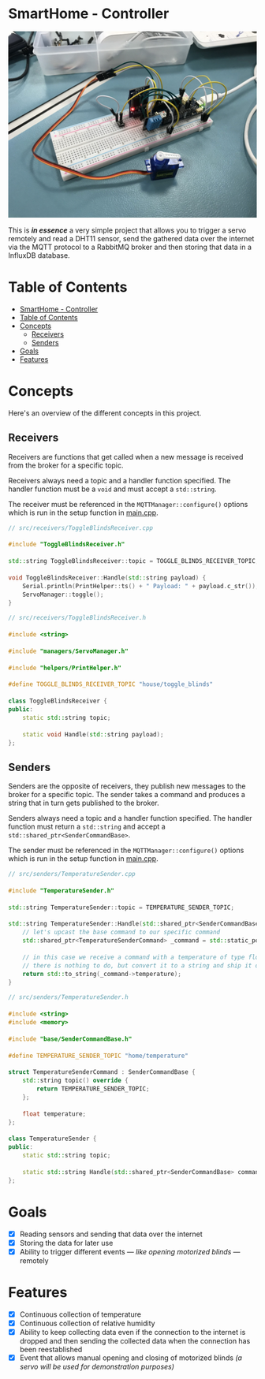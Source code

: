 # SmartHome - Controller

![](docs/img.jpg)

This is ***in essence*** a very simple project that allows you to trigger a servo remotely and read a DHT11 sensor, send the gathered data over the internet via the MQTT protocol to a RabbitMQ broker and then storing that data in a InfluxDB database.

# Table of Contents

- [SmartHome - Controller](#smarthome---controller)
- [Table of Contents](#table-of-contents)
- [Concepts](#concepts)
  - [Receivers](#receivers)
  - [Senders](#senders)
- [Goals](#goals)
- [Features](#features)

# Concepts

Here's an overview of the different concepts in this project.

## Receivers
Receivers are functions that get called when a new message is received from the broker for a specific topic.

Receivers always need a topic and a handler function specified. The handler function must be a `void` and must accept a `std::string`.

The receiver must be referenced in the `MQTTManager::configure()` options which is run in the setup function in [main.cpp](/src/main.cpp#L56).

```cpp
// src/receivers/ToggleBlindsReceiver.cpp

#include "ToggleBlindsReceiver.h"

std::string ToggleBlindsReceiver::topic = TOGGLE_BLINDS_RECEIVER_TOPIC;

void ToggleBlindsReceiver::Handle(std::string payload) {
    Serial.println(PrintHelper::ts() + " Payload: " + payload.c_str());
    ServoManager::toggle();
}
```

```cpp
// src/receivers/ToggleBlindsReceiver.h

#include <string>

#include "managers/ServoManager.h"

#include "helpers/PrintHelper.h"

#define TOGGLE_BLINDS_RECEIVER_TOPIC "house/toggle_blinds"

class ToggleBlindsReceiver {
public:
    static std::string topic;

    static void Handle(std::string payload);
};
```


## Senders
Senders are the opposite of receivers, they publish new messages to the broker for a specific topic. The sender takes a command and produces a string that in turn gets published to the broker.

Senders always need a topic and a handler function specified. The handler function must return a `std::string` and accept a `std::shared_ptr<SenderCommandBase>`.

The sender must be referenced in the `MQTTManager::configure()` options which is run in the setup function in [main.cpp](/src/main.cpp#L56).

```cpp
// src/senders/TemperatureSender.cpp

#include "TemperatureSender.h"

std::string TemperatureSender::topic = TEMPERATURE_SENDER_TOPIC;

std::string TemperatureSender::Handle(std::shared_ptr<SenderCommandBase> command) {
    // let's upcast the base command to our specific command
    std::shared_ptr<TemperatureSenderCommand> _command = std::static_pointer_cast<TemperatureSenderCommand>(command);

    // in this case we receive a command with a temperature of type float
    // there is nothing to do, but convert it to a string and ship it off
    return std::to_string(_command->temperature);
}
```

```cpp
// src/senders/TemperatureSender.h

#include <string>
#include <memory>

#include "base/SenderCommandBase.h"

#define TEMPERATURE_SENDER_TOPIC "home/temperature"

struct TemperatureSenderCommand : SenderCommandBase {
    std::string topic() override {
        return TEMPERATURE_SENDER_TOPIC;
    };

    float temperature;
};

class TemperatureSender {
public:
    static std::string topic;

    static std::string Handle(std::shared_ptr<SenderCommandBase> command);
};
```

# Goals
- [x] Reading sensors and sending that data over the internet
- [x] Storing the data for later use
- [x] Ability to trigger different events &mdash; *like opening motorized blinds* &mdash; remotely

# Features
- [x] Continuous collection of temperature
- [x] Continuous collection of relative humidity
- [x] Ability to keep collecting data even if the connection to the internet is dropped and then sending the collected data when the connection has been reestablished
- [x] Event that allows manual opening and closing of motorized blinds *(a servo will be used for demonstration purposes)*
